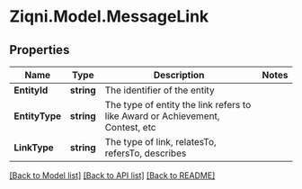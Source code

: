 
# Ziqni.Model.MessageLink

## Properties

Name | Type | Description | Notes
------------ | ------------- | ------------- | -------------
**EntityId** | **string** | The identifier of the entity | 
**EntityType** | **string** | The type of entity the link refers to like Award or Achievement, Contest, etc | 
**LinkType** | **string** | The type of link, relatesTo, refersTo, describes | 

[[Back to Model list]](../README.md#documentation-for-models)
[[Back to API list]](../README.md#documentation-for-api-endpoints)
[[Back to README]](../README.md)

